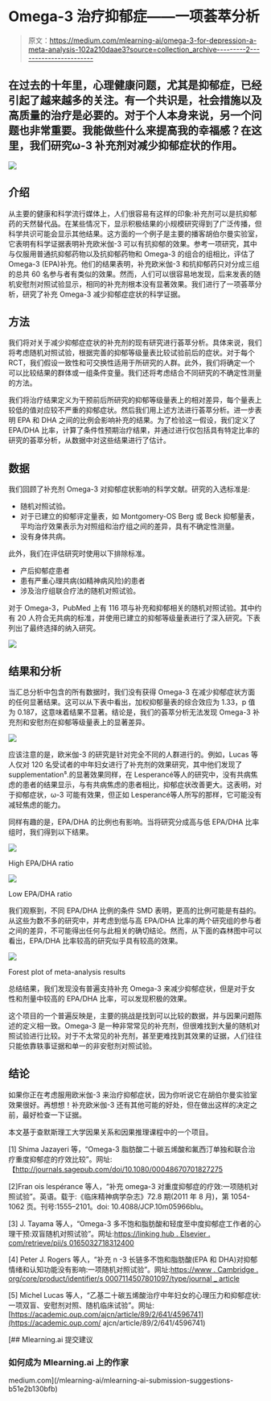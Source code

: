 # Omega-3 治疗抑郁症——一项荟萃分析

> 原文：<https://medium.com/mlearning-ai/omega-3-for-depression-a-meta-analysis-102a210daae3?source=collection_archive---------2----------------------->

## 在过去的十年里，心理健康问题，尤其是抑郁症，已经引起了越来越多的关注。有一个共识是，社会措施以及高质量的治疗是必要的。对于个人本身来说，另一个问题也非常重要。我能做些什么来提高我的幸福感？在这里，我们研究ω-3 补充剂对减少抑郁症状的作用。

![](img/6188a8dd52888e9fa9863a0277e1d4dc.png)

## 介绍

从主要的健康和科学流行媒体上，人们很容易有这样的印象:补充剂可以是抗抑郁药的天然替代品。在某些情况下，显示积极结果的小规模研究得到了广泛传播，但科学共识可能会显示其他结果。这方面的一个例子是主要的播客胡伯尔曼实验室，它表明有科学证据表明补充欧米伽-3 可以有抗抑郁的效果。参考一项研究，其中与仅服用普通抗抑郁药物以及抗抑郁药物和 Omega-3 的组合的组相比，评估了 Omega-3 (EPA)补充。他们的结果表明，补充欧米伽-3 和抗抑郁药只对分成三组的总共 60 名参与者有类似的效果。然而，人们可以很容易地发现，后来发表的随机安慰剂对照试验显示，相同的补充剂根本没有显著效果。我们进行了一项荟萃分析，研究了补充 Omega-3 减少抑郁症症状的科学证据。

## 方法

我们将对关于减少抑郁症症状的补充剂的现有研究进行荟萃分析。具体来说，我们将考虑随机对照试验，根据完善的抑郁等级量表比较试验前后的症状。对于每个 RCT，我们假设一致性和可交换性适用于所研究的人群。此外，我们将确定一个可以比较结果的群体或一组条件变量。我们还将考虑结合不同研究的不确定性测量的方法。

我们将治疗结果定义为干预前后所研究的抑郁等级量表上的相对差异，每个量表上较低的值对应较不严重的抑郁症状。然后我们用上述方法进行荟萃分析。进一步表明 EPA 和 DHA 之间的比例会影响补充的结果。为了检验这一假设，我们定义了 EPA/DHA 比率，计算了条件性预期治疗结果，并通过进行仅包括具有特定比率的研究的荟萃分析，从数据中对这些结果进行了估计。

## 数据

我们回顾了补充剂 Omega-3 对抑郁症状影响的科学文献。研究的入选标准是:

*   随机对照试验。
*   对于已建立的抑郁评定量表，如 Montgomery-OS Berg 或 Beck 抑郁量表，平均治疗效果表示为对照组和治疗组之间的差异，具有不确定性测量。
*   没有身体共病。

此外，我们在评估研究时使用以下排除标准。

*   产后抑郁症患者
*   患有严重心理共病(如精神病风险)的患者
*   涉及治疗组联合疗法的随机对照试验。

对于 Omega-3，PubMed 上有 116 项与补充和抑郁相关的随机对照试验。其中约有 20 人符合无共病的标准，并使用已建立的抑郁等级量表进行了深入研究。下表列出了最终选择的纳入研究。

![](img/83d14c8423515719446d1496070255d0.png)

## 结果和分析

当汇总分析中包含的所有数据时，我们没有获得 Omega-3 在减少抑郁症状方面的任何显著结果。这可以从下表中看出，加权抑郁量表的综合效应为 1.33，p 值为 0.187，这意味着结果不显著。结论是，我们的荟萃分析无法发现 Omega-3 补充剂和安慰剂在抑郁等级量表上的显著差异。

![](img/95350eb3240f4089dab07af230178b6c.png)

应该注意的是，欧米伽-3 的研究是针对完全不同的人群进行的。例如，Lucas 等人仅对 120 名受试者的中年妇女进行了补充剂的效果研究，其中他们发现了 supplementation⁵.的显著效果同样，在 Lesperancé等人的研究中，没有共病焦虑的患者的结果显示，与有共病焦虑的患者相比，抑郁症状改善更大。这表明，对于抑郁症状，ω-3 可能有效果，但正如 Lesperancé等人所写的那样，它可能没有减轻焦虑的能力。

同样有趣的是，EPA/DHA 的比例也有影响。当将研究分成高与低 EPA/DHA 比率组时，我们得到以下结果。

![](img/0434b1445f95203ecbb3b19fd1eb4601.png)

High EPA/DHA ratio

![](img/9982d137cc97f6b70431a40bf98d71df.png)

Low EPA/DHA ratio

我们观察到，不同 EPA/DHA 比例的条件 SMD 表明，更高的比例可能是有益的。从这些为数不多的研究中，并考虑到低与高 EPA/DHA 比率的两个研究组的参与者之间的差异，不可能得出任何与此相关的确切结论。然而，从下面的森林图中可以看出，EPA/DHA 比率较高的研究似乎具有较高的效果。

![](img/a4a829dfd8afb43e6451838c35ea809d.png)

Forest plot of meta-analysis results

总结结果，我们发现没有普遍支持补充 Omega-3 来减少抑郁症状，但是对于女性和剂量中较高的 EPA/DHA 比率，可以发现积极的效果。

这个项目的一个普遍反映是，主要的挑战是找到可以比较的数据，并与因果问题陈述的定义相一致。Omega-3 是一种非常常见的补充剂，但很难找到大量的随机对照试验进行比较。对于不太常见的补充剂，甚至更难找到其效果的证据，人们往往只能依靠轶事证据和单一的非安慰剂对照试验。

## 结论

如果你正在考虑服用欧米伽-3 来治疗抑郁症状，因为你听说它在胡伯尔曼实验室效果很好。再想想！补充欧米伽-3 还有其他可能的好处，但在做出这样的决定之前，最好检查一下证据。

本文基于查默斯理工大学因果关系和因果推理课程中的一个项目。

[1] Shima Jazayeri 等，“Omega-3 脂肪酸二十碳五烯酸和氟西汀单独和联合治疗重度抑郁症的疗效比较”。网址:【http://journals.sagepub.com/doi/10.1080/00048670701827275 

[2]Fran ois lespérance 等人，“补充 omega-3 对重度抑郁症的疗效:一项随机对照试验”。英语。载于:《临床精神病学杂志》72.8 期(2011 年 8 月)，第 1054-1062 页。刊号:1555–2101。doi: 10.4088/JCP.10m05966blu。

[3] J. Tayama 等人，“Omega-3 多不饱和脂肪酸和轻度至中度抑郁症工作者的心理干预:双盲随机对照试验”。网址:[https://linking hub . Elsevier . com/retrieve/pii/s 0165032718312400](https://linkinghub.elsevier.com/retrieve/pii/S0165032718312400)

[4] Peter J. Rogers 等人，“补充 n -3 长链多不饱和脂肪酸(EPA 和 DHA)对抑郁情绪和认知功能没有影响:一项随机对照试验”。网址:[https://www . Cambridge . org/core/product/identifier/s 0007114507801097/type/journal _ article](https://www.cambridge.org/core/product/identifier/S0007114507801097/type/journal_article)

[5] Michel Lucas 等人，“乙基二十碳五烯酸治疗中年妇女的心理压力和抑郁症状:一项双盲、安慰剂对照、随机临床试验”。网址:[https://academic.oup.com/ajcn/article/89/2/641/4596741](https://academic.oup.com/ ajcn/article/89/2/641/4596741)

[](/mlearning-ai/mlearning-ai-submission-suggestions-b51e2b130bfb) [## Mlearning.ai 提交建议

### 如何成为 Mlearning.ai 上的作家

medium.com](/mlearning-ai/mlearning-ai-submission-suggestions-b51e2b130bfb)